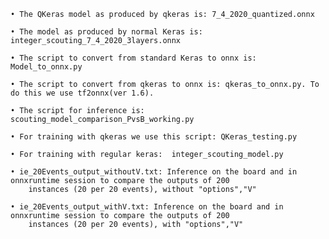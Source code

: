 	• The QKeras model as produced by qkeras is: 7_4_2020_quantized.onnx 

	• The model as produced by normal Keras is: integer_scouting_7_4_2020_3layers.onnx

	• The script to convert from standard Keras to onnx is: Model_to_onnx.py
	
	• The script to convert from qkeras to onnx is: qkeras_to_onnx.py. To do this we use tf2onnx(ver 1.6). 

	• The script for inference is: scouting_model_comparison_PvsB_working.py

	• For training with qkeras we use this script: QKeras_testing.py

	• For training with regular keras:  integer_scouting_model.py
	
	• ie_20Events_output_withoutV.txt: Inference on the board and in onnxruntime session to compare the outputs of 200 
		instances (20 per 20 events), without "options","V"
	
	• ie_20Events_output_withV.txt: Inference on the board and in onnxruntime session to compare the outputs of 200 
		instances (20 per 20 events), with "options","V"
	
	
